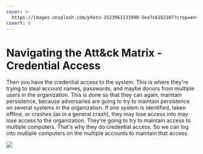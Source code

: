 ```yaml
---
cover: >-
  https://images.unsplash.com/photo-1523961131990-5ea7c61b2107?crop=entropy&cs=srgb&fm=jpg&ixid=MnwxOTcwMjR8MHwxfHNlYXJjaHw2fHx0ZWNofGVufDB8fHx8MTY0NjY4ODE2Ng&ixlib=rb-1.2.1&q=85
coverY: 0
---
```


# Navigating the Att\&ck Matrix - Credential Access

Then you have the credential access to the system. This is where they're trying to steal account names, passwords, and maybe donors from multiple users in the organization. This is done so that they can again, maintain persistence, because adversaries are going to try to maintain persistence on several systems in the organization. If one system is identified, taken offline, or crashes (as in a general crash), they may lose access into may lose access to the organization. They're going to try to maintain access to multiple computers. That's why they do credential access. So we can log into multiple computers on the multiple accounts to maintain that access.&#x20;

![](../../.gitbook/assets/cred\_access.PNG)

